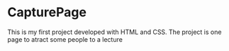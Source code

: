 # CapturePage
This is my first project developed with HTML and CSS. The project is one page to atract some people to a lecture

